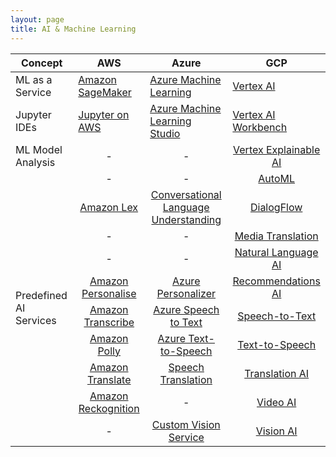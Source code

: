 ```yaml
---
layout: page
title: AI & Machine Learning
---
```


<table>
 <thead>
  <tr>
   <th>Concept</th>
   <th>AWS</th>
   <th>Azure</th>
   <th>GCP</th>
  </tr>
 </thead>
 <tbody>
  <tr>
   <td>ML as a Service</td>
   <td><a href="https://aws.amazon.com/sagemaker/">Amazon SageMaker</a></td>
   <td><a href="https://learn.microsoft.com/en-us/azure/machine-learning/overview-what-is-azure-machine-learning?view=azureml-api-2">Azure Machine Learning</a></td>
   <td><a href="https://cloud.google.com/vertex-ai">Vertex AI</a></td>
  </tr>
  <tr>
   <td>Jupyter IDEs</td>
   <td><a href="https://aws.amazon.com/jupyter">Jupyter on AWS</a></td>
   <td><a href="https://learn.microsoft.com/en-gb/azure/machine-learning/how-to-run-jupyter-notebooks?view=azureml-api-2">Azure Machine Learning Studio</a></td>
   <td><a href="https://cloud.google.com/vertex-ai-workbench">Vertex AI Workbench</a></td>
  </tr>
  <tr>
   <td>ML Model Analysis</td>
   <td style='text-align:center; vertical-align:middle'>-</td>
   <td style='text-align:center; vertical-align:middle'>-</td>
   <td style='text-align:center; vertical-align:middle'><a href="https://cloud.google.com/explainable-ai">Vertex Explainable AI</a></td>
  </tr>
  <tr>
   <td rowspan="10">Predefined AI Services</td>
   <td style='text-align:center; vertical-align:middle'>-</td>
   <td style='text-align:center; vertical-align:middle'>-</td>
   <td style='text-align:center; vertical-align:middle'><a href="https://cloud.google.com/automl">AutoML</a></td>
  </tr>
  <tr>
   <td style='text-align:center; vertical-align:middle'><a href="https://docs.aws.amazon.com/lex/?icmpid=docs_homepage_ml">Amazon Lex</a></td>
   <td style='text-align:center; vertical-align:middle'><a href="https://azure.microsoft.com/en-gb/products/cognitive-services/conversational-language-understanding">Conversational Language Understanding</a></td>
   <td style='text-align:center; vertical-align:middle'><a href="https://cloud.google.com/dialogflow">DialogFlow</a></td>
  </tr>
  <tr>
   <td style='text-align:center; vertical-align:middle'>-</td>
   <td style='text-align:center; vertical-align:middle'>-</td>
   <td style='text-align:center; vertical-align:middle'><a href="https://cloud.google.com/media-translation">Media Translation</a></td>
  </tr>
  <tr>
   <td style='text-align:center; vertical-align:middle'>-</td>
   <td style='text-align:center; vertical-align:middle'>-</td>
   <td style='text-align:center; vertical-align:middle'><a href="https://cloud.google.com/natural-language">Natural Language AI</a></td>
  </tr>
  <tr>
   <td style='text-align:center; vertical-align:middle'><a href="https://docs.aws.amazon.com/personalize/?icmpid=docs_homepage_ml">Amazon Personalise</a></td>
   <td style='text-align:center; vertical-align:middle'><a href="https://azure.microsoft.com/en-gb/products/cognitive-services/personalizer">Azure Personalizer</a></td>
   <td style='text-align:center; vertical-align:middle'><a href="https://cloud.google.com/recommendations">Recommendations AI</a></td>
  </tr>
  <tr>
   <td style='text-align:center; vertical-align:middle'><a href="https://docs.aws.amazon.com/transcribe/latest/dg/what-is.html">Amazon Transcribe</a></td>
   <td style='text-align:center; vertical-align:middle'><a href="https://azure.microsoft.com/en-gb/products/cognitive-services/speech-to-text">Azure Speech to Text</a></td>
   <td style='text-align:center; vertical-align:middle'><a href="https://cloud.google.com/speech-to-text">Speech-to-Text</a></td>
  </tr>
  <tr>
   <td style='text-align:center; vertical-align:middle'><a href="https://docs.aws.amazon.com/polly/?icmpid=docs_homepage_ml">Amazon Polly</a></td>
   <td style='text-align:center; vertical-align:middle'><a href="https://azure.microsoft.com/en-gb/products/cognitive-services/text-to-speech">Azure Text-to-Speech</a></td>
   <td style='text-align:center; vertical-align:middle'><a href="https://cloud.google.com/text-to-speech">Text-to-Speech</a></td>
  </tr>
  <tr>
   <td style='text-align:center; vertical-align:middle'><a href="https://docs.aws.amazon.com/translate/?icmpid=docs_homepage_ml">Amazon Translate</a></td>
   <td style='text-align:center; vertical-align:middle'><a href="https://azure.microsoft.com/en-gb/products/cognitive-services/speech-translation">Speech Translation</a></td>
   <td style='text-align:center; vertical-align:middle'><a href="https://cloud.google.com/translate">Translation AI</a></td>
  </tr>
  <tr>
   <td style='text-align:center; vertical-align:middle'><a href="https://docs.aws.amazon.com/rekognition/?icmpid=docs_homepage_ml">Amazon Reckognition</a></td>
   <td style='text-align:center; vertical-align:middle'>-</td>
   <td style='text-align:center; vertical-align:middle'><a href="https://cloud.google.com/video-intelligence">Video AI</a></td>
  </tr>
  <tr>
   <td style='text-align:center; vertical-align:middle'>-</td>
   <td style='text-align:center; vertical-align:middle'><a href="https://azure.microsoft.com/en-gb/products/cognitive-services/custom-vision-service">Custom Vision Service</a></td>
   <td style='text-align:center; vertical-align:middle'><a href="https://cloud.google.com/vision">Vision AI</a></td>
  </tr>
 </tbody>
</table>
